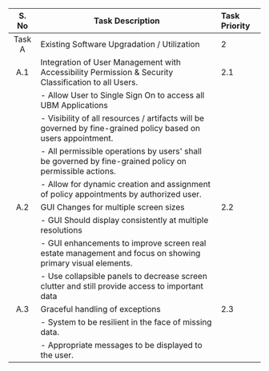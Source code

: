 
| S. No  |                                                Task Description                                               | Task Priority |
| :----: | ------------------------------------------------------------------------------------------------------------- | :------------ |
| Task A | Existing Software Upgradation / Utilization                                                                   | 2             |
|  A.1   | Integration of User Management with Accessibility Permission & Security Classification to all Users.          | 2.1           |
|        | - Allow User to Single Sign On to access all UBM Applications                                                 |               |
|        | - Visibility of all resources / artifacts will be governed by fine-grained policy based on users appointment. |               |
|        | - All permissible operations by users' shall be governed by fine-grained policy on permissible actions.       |               |
|        | - Allow for dynamic creation and assignment of policy appointments by authorized user.                        |               |
|  A.2   | GUI Changes for multiple screen sizes                                                                         | 2.2           |
|        | - GUI Should display consistently at multiple resolutions                                                     |               |
|        | - GUI enhancements to improve screen real estate management and focus on showing primary visual elements.     |               |
|        | - Use collapsible panels to decrease screen clutter and still provide access to important data                |               |
|  A.3   | Graceful handling of exceptions                                                                               | 2.3           |
|        | - System to be resilient in the face of missing data.                                                         |               |
|        | - Appropriate messages to be displayed to the user.                                                           |               |
